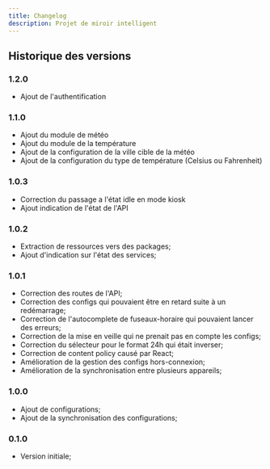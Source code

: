 ```yaml
---
title: Changelog
description: Projet de miroir intelligent
---
```


## Historique des versions
### 1.2.0
  - Ajout de l'authentification

### 1.1.0
  - Ajout du module de météo
  - Ajout du module de la température
  - Ajout de la configuration de la ville cible de la météo
  - Ajout de la configuration du type de température (Celsius ou Fahrenheit)

### 1.0.3
  - Correction du passage a l'état idle en mode kiosk
  - Ajout indication de l'état de l'API
  
### 1.0.2
  - Extraction de ressources vers des packages;
  - Ajout d'indication sur l'état des services;
  
### 1.0.1
  - Correction des routes de l'API;
  - Correction des configs qui pouvaient être en retard suite à un redémarrage;
  - Correction de l'autocomplete de fuseaux-horaire qui pouvaient lancer des erreurs;
  - Correction de la mise en veille qui ne prenait pas en compte les configs;
  - Correction du sélecteur pour le format 24h qui était inverser;
  - Correction de content policy causé par React;
  - Amélioration de la gestion des configs hors-connexion;
  - Amélioration de la synchronisation entre plusieurs appareils;
  
### 1.0.0
  - Ajout de configurations;
  - Ajout de la synchronisation des configurations;

### 0.1.0
  - Version initiale;
  
